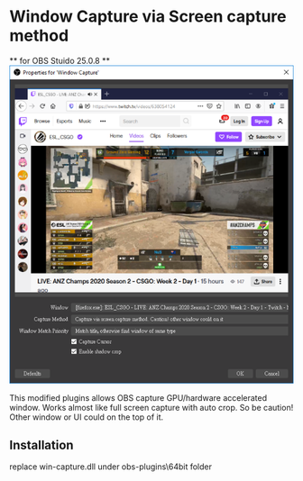 Window Capture via Screen capture method 
==========================================
** for OBS Stuido 25.0.8 **
![image](https://github.com/youcantgetme/OBS_plugins_mod/blob/master/win-capture/ui.png)

This modified plugins allows OBS capture GPU/hardware accelerated window.
Works almost like full screen capture with auto crop.
So be caution! Other window or UI could on the top of it.

## Installation 
replace win-capture.dll under obs-plugins\64bit folder
